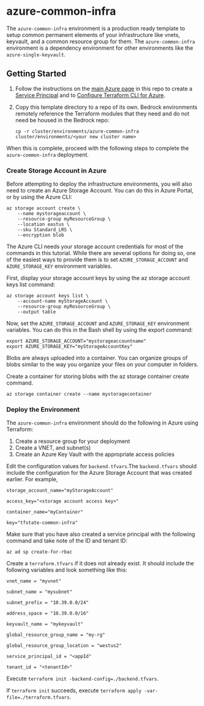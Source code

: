 # azure-common-infra

The `azure-common-infra` environment is a production ready template to setup common permanent elements of your infrastructure like vnets, keyvault, and a common resource group for them. The `azure-common-infra` environment is a dependency environment for other environments like the `azure-single-keyvault`.

## Getting Started

1. Follow the instructions on the [main Azure page](../../azure) in this repo to create a [Service Principal](../../azure#create-an-azure-service-principal) and to [Configure Terraform CLI for Azure](../../azure#configure-terraform-cli-for-azure).
2. Copy this template directory to a repo of its own. Bedrock environments remotely reference the Terraform modules that they need and do not need be housed in the Bedrock repo:

    `cp -r cluster/environments/azure-common-infra cluster/environments/<your new cluster name>`

When this is complete, proceed with the following steps to complete the `azure-common-infra` deployment.

### Create Storage Account in Azure

Before attempting to deploy the infrastructure environments, you will also need to create an Azure Storage Account. You can do this in Azure Portal, or by using the Azure CLI:

```
az storage account create \
    --name mystorageaccount \
    --resource-group myResourceGroup \
    --location eastus \
    --sku Standard_LRS \
    --encryption blob
```

The Azure CLI needs your storage account credentials for most of the commands in this tutorial. While there are several options for doing so, one of the easiest ways to provide them is to set `AZURE_STORAGE_ACCOUNT` and `AZURE_STORAGE_KEY` environment variables.

First, display your storage account keys by using the az storage account keys list command:

```
az storage account keys list \
    --account-name myStorageAccount \
    --resource-group myResourceGroup \
    --output table
```

Now, set the `AZURE_STORAGE_ACCOUNT` and `AZURE_STORAGE_KEY` environment variables. You can do this in the Bash shell by using the export command:

```
export AZURE_STORAGE_ACCOUNT="mystorageaccountname"
export AZURE_STORAGE_KEY="myStorageAccountKey"
```

Blobs are always uploaded into a container. You can organize groups of blobs similar to the way you organize your files on your computer in folders.

Create a container for storing blobs with the az storage container create command.

`az storage container create --name mystoragecontainer`

### Deploy the Environment

The `azure-common-infra` environment should do the following in Azure using Terraform:

1. Create a resource group for your deployment
2. Create a VNET, and subnet(s)
3. Create an Azure Key Vault with the appropriate access policies

Edit the configuration values for `backend.tfvars`.The `backend.tfvars` should include the configuration for the Azure Storage Account that was created earlier. For example,

```
storage_account_name="myStorageAccount"

access_key="<storage account access key>"

container_name="myContainer"

key="tfstate-common-infra"
```

Make sure that you have also created a service principal with the following command and take note of the ID and tenant ID: 
```
az ad sp create-for-rbac
```

Create a `terraform.tfvars` if it does not already exist. It should include the following variables and look something like this:

```
vnet_name = "myvnet"

subnet_name = "mysubnet"

subnet_prefix = "10.39.0.0/24"

address_space = "10.39.0.0/16"

keyvault_name = "mykeyvault"

global_resource_group_name = "my-rg"

global_resource_group_location = "westus2"

service_principal_id = "<appId"

tenant_id = "<tenantId>"
```

Execute `terraform init -backend-config=./backend.tfvars`.

If `terraform init` succeeds, execute `terraform apply -var-file=./terraform.tfvars`.
